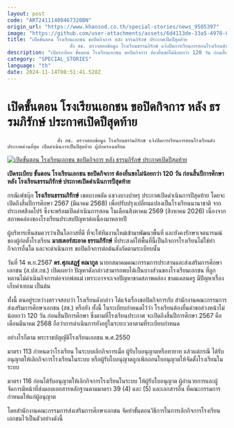 ```yaml
---
layout: post
code: "ART24111408467320BN"
origin_url: "https://www.khaosod.co.th/special-stories/news_9505397"
image: "https://github.com/user-attachments/assets/6d4113de-33a5-4978-8768-d3e2519fad96"
title: "เปิดขั้นตอน โรงเรียนเอกชน ขอปิดกิจการ หลัง ธรรมภิรักษ์ ประกาศเปิดปีสุดท้าย
                    สั่ง สช. ตรวจสอบข้อมูล โรงเรียนธรรมภิรักษ์ แจ้งปิดการเรียนการสอนโรงเรียนดัง ประกาศด่วนที่สุด เปิดดำเนินการเป็นปีสุดท้าย ผู้ปกครองเครียด"
description: "เปิดระเบียบ ขั้นตอน โรงเรียนเอกชน ขอปิดกิจการ ต้องยื่นขอไม่น้อยกว่า 120 วัน ก่อนสิ้นปีการศึกษา หลัง โรงเรียนธรรมภิรักษ์ ประกาศเปิดดำเนินการปีสุดท้าย"
category: "SPECIAL_STORIES"
language: "th"
date: 2024-11-14T08:51:41.528Z
---
```


# เปิดขั้นตอน โรงเรียนเอกชน ขอปิดกิจการ หลัง ธรรมภิรักษ์ ประกาศเปิดปีสุดท้าย
                    สั่ง สช. ตรวจสอบข้อมูล โรงเรียนธรรมภิรักษ์ แจ้งปิดการเรียนการสอนโรงเรียนดัง ประกาศด่วนที่สุด เปิดดำเนินการเป็นปีสุดท้าย ผู้ปกครองเครียด

[![เปิดขั้นตอน โรงเรียนเอกชน ขอปิดกิจการ หลัง ธรรมภิรักษ์ ประกาศเปิดปีสุดท้าย](https://www.khaosod.co.th/wpapp/uploads/2024/11/school-7.jpg "เปิดขั้นตอน โรงเรียนเอกชน ขอปิดกิจการ หลัง ธรรมภิรักษ์ ประกาศเปิดปีสุดท้าย")](https://www.khaosod.co.th/wpapp/uploads/2024/11/school-7.jpg)

**เปิดระเบียบ ขั้นตอน โรงเรียนเอกชน ขอปิดกิจการ ต้องยื่นขอไม่น้อยกว่า 120 วัน ก่อนสิ้นปีการศึกษา หลัง โรงเรียนธรรมภิรักษ์ ประกาศเปิดดำเนินการปีสุดท้าย**

กรณีเฟซบุ๊ก **โรงเรียนธรรมภิรักษ์** เขตบางพลัด แขวงบางบำหรุ ประกาศเปิดดำเนินการปีสุดท้าย โดยจะเปิดถึงสิ้นปีการศึกษา 2567 (มีนาคม 2568) เพื่อปรับปรุงเปลี่ยนแปลงเป็นโรงเรียนนานาชาติ จากประเทศสิงคโปร์ ซึ่งจะพร้อมเปิดดำเนินการสอน ในเดือนสิงหาคม 2569 (สิงหาคม 2026) เนื่องจาก สภาพคล่องของโรงเรียนประสบปัญหาต่อเนื่องมาหลายปี

ผู้บริหารเห็นสมควรว่าเป็นโอกาสที่ดี ที่จะให้ทีมงานใหม่เข้ามาพัฒนาพื้นที่ และยังคงรักษาเจตนารมณ์ของผู้ก่อตั้งโรงเรียน **มาสเตอร์สะอาด ธรรมภิรักษ์** ที่ประสงค์ให้พื้นที่นี้เป็นกิจการโรงเรียนไม่ใช่ทำกิจการอื่นใด และจะดำเนินการ ขอปิดกิจการต่อต้นสังกัดตามระเบียบนั้น

วันที่ 14 พ.ย.2567 **ดร.ศุภเสฏฐ์ คณากูล** นายกสมาคมคณะกรรมการประสานและส่งเสริมการศึกษาเอกชน (ส.ปส.กช.) เปิดเผยว่า ปัญหาดังกล่าวสามารถพบได้เป็นบางส่วนของโรงเรียนเอกชน ที่ลูกหลานไม่ดำเนินกิจการต่อจากพ่อแม่ เพราะอาจจะเจอปัญหาขาดสภาพคล่อง ขาดแคลนครู มีปัญหาเรื่องเก็บค่าเทอม เป็นต้น

ทั้งนี้ ตนอยู่ระหว่างตรวจสอบว่า โรงเรียนดังกล่าว ได้แจ้งเรื่องขอปิดกิจการกับ สำนักงานคณะกรรมการส่งเสริมการศึกษาเอกชน (สช.) หรือยัง ทั้งนี้ ในระเบียบกำหนดไว้ว่า โรงเรียนต้องยื่นคำขอล่วงหน้าไม่น้อยกว่า 120 วัน ก่อนสิ้นปีการศึกษา ซึ่งตามที่โรงเรียนประกาศ จะเปิดถึงสิ้นปีการศึกษา 2567 คือ เดือนมีนาคม 2568 ถือว่าการดำเนินการยังอยู่ในระยะเวลาตามที่ระเบียบกำหนด

อย่างไรก็ตาม พระราชบัญญัติโรงเรียนเอกชน พ.ศ.2550

มาตรา 113 กำหนดว่าโรงเรียน ในระบบเลิกกิจการเมื่อ ผู้รับใบอนุญาตหรือทายาท แล้วแต่กรณี ได้รับอนุญาตให้เลิกกิจการโรงเรียนในระบบ หรือผู้รับใบอนุญาตถูกเพิกถอนใบอนุญาตให้จัดตั้งโรงเรียนในระบบ

มาตรา 116 ก่อนได้รับอนุญาตให้เลิกกิจการโรงเรียนในระบบ ให้ผู้รับใบอนุญาต ผู้อำนวยการและผู้จัดการมีหน้าที่ส่งมอบเอกสารหลักฐานตามมาตรา 39 (4) และ (5) และเอกสารอื่น ที่คณะกรรมการกำหนดให้แก่ผู้อนุญาต

โดยสำนักงานคณะกรรมการส่งเสริมการศึกษาเอกชน จัดทำขั้นตอนวิธีการในการเลิกกิจการโรงเรียนเอกชนไว้เป็นตัวอย่างดังนี้